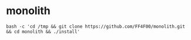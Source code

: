 # monolith



```
bash -c 'cd /tmp && git clone https://github.com/FF4F00/monolith.git && cd monolith && ./install'
```